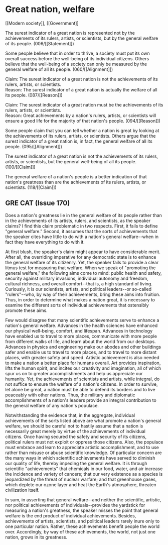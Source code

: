 # Great nation, welfare

[[Modern society]], [[Government]]

The surest indicator of a great nation is represented not by the achievements of its rulers, artists, or scientists, but by the general welfare of its people.
(006/[[Statement]])

Some people believe that in order to thrive, a society must put its own overall success before the well-being of its individual citizens.
Others believe that the well-being of a society can only be measured by the general welfare of all its people.
(060/[[Alignment]])

Claim: The surest indicator of a great nation is not the achievements of its rulers, artists, or scientists.<br>
Reason: The surest indicator of a great nation is actually the welfare of all its people.
(087/[[Reason]])

Claim: The surest indicator of a great nation must be the achievements of its rulers, artists, or scientists.<br>
Reason: Great achievements by a nation's rulers, artists, or scientists will ensure a good life for the majority of that nation's people.
(094/[[Reason]])

Some people claim that you can tell whether a nation is great by looking at the achievements of its rulers, artists, or scientists.
Others argue that the surest indicator of a great nation is, in fact, the general welfare of all its people.
(095/[[Alignment]])

The surest indicator of a great nation is not the achievements of its rulers, artists, or scientists, but the general well-being of all its people.
(100/[[Claim]])

The general welfare of a nation's people is a better indication of that nation's greatness than are the achievements of its rulers, artists, or scientists.
(118/[[Claim]])

## GRE CAT (Issue 170)

Does a nation's greatness lie in the general welfare of its people rather than in the achievements of its artists, rulers, and scientists, as the speaker claims? I find this claim problematic in two respects.
First, it fails to define "general welfare." Second, it assumes that the sorts of achievements that the speaker cites have little to do with a nation's general welfare--when in fact they have everything to do with it.

At first blush, the speaker's claim might appear to have considerable merit.
After all, the overriding imperative for any democratic state is to enhance the general welfare of its citizenry.
Yet, the speaker fails to provide a clear litmus test for measuring that welfare.
When we speak of "promoting the general welfare," the following aims come to mind: public health and safety, security against military invasions, individual autonomy and freedom, cultural richness, and overall comfort--that is, a high standard of living.
Curiously, it is our scientists, artists, and political leaders--or so-called "rulers"--who, by way of their achievements, bring these aims into fruition.
Thus, in order to determine what makes a nation great, it is necessary to examine the different sorts of individual achievements that ostensibly promote these aims.

Few would disagree that many scientific achievements serve to enhance a nation's general welfare.
Advances in the health sciences have enhanced our physical well-being, comfort, and lifespan.
Advances in technology have enabled us to travel to more places, communicate with more people from different walks of life, and learn about the world from our desktops.
Advances in physics and engineering make our abodes and other buildings safer and enable us to travel to more places, and to travel to more distant places, with greater safety and speed.
Artistic achievement is also needed to make a nation a better place for humans overall.
Art provides inspiration, lifts the human spirit, and incites our creativity and imagination, all of which spur us on to greater accomplishments and help us appreciate our humanity.
Yet, the achievements of scientists and artists, while integral, do not suffice to ensure the welfare of a nation's citizens.
In order to survive, let alone be great, a nation must be able to defend its borders and to live peaceably with other nations.
Thus, the military and diplomatic accomplishments of a nation's leaders provide an integral contribution to the general welfare of any nation's populace.

Notwithstanding the evidence that, in the aggregate, individual achievements of the sorts listed above are what promote a nation's general welfare, we should be careful not to hastily assume that a nation is necessarily great merely by virtue of the achievements of individual citizens.
Once having secured the safety and security of its citizens, political rulers must not exploit or oppress those citizens.
Also, the populace must embrace and learn to appreciate artistic accomplishment, and to use rather than misuse or abuse scientific knowledge.
Of particular concern are the many ways in which scientific achievements have served to diminish our quality of life, thereby impeding the general welfare.
It is through scientific "achievements" that chemicals in our food, water, and air increase the incidence and variety of cancers; that our very existence as a species is jeopardized by the threat of nuclear warfare; and that greenhouse gases, which deplete our ozone layer and heat the Earth's atmosphere, threaten civilization itself.

In sum, in asserting that general welfare--and neither the scientific, artistic, nor political achievements of individuals--provides the yardstick for measuring a nation's greatness, the speaker misses the point that general welfare is the end product of individual achievements.
Besides, achievements of artists, scientists, and political leaders rarely inure only to one particular nation.
Rather, these achievements benefit people the world over.
Accordingly, by way of these achievements, the world, not just one nation, grows in its greatness.